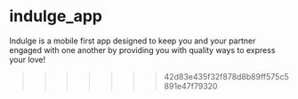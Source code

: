 # indulge_app
Indulge is a mobile first app designed to keep you and your partner engaged with one another by providing you with quality ways to express your love!
>>>>>>> 42d83e435f32f878d8b89ff575c5891e47f79320
